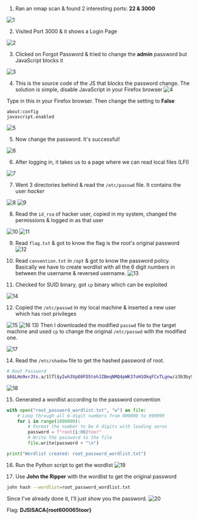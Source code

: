 1) Ran an nmap scan & found 2 interesting ports: **22 & 3000**

![1](https://github.com/user-attachments/assets/15e3d120-6879-415a-a01a-4ef3640ffcac)

2) Visited Port 3000 & it shows a Login Page

![2](https://github.com/user-attachments/assets/3b7755e7-28da-4759-8d55-246f44075a0a)

3) Clicked on Forgot Password & tried to change the **admin** password but JavaScript blocks it

![3](https://github.com/user-attachments/assets/0b596a6e-b4de-4a8e-a0f0-8d7a167c1c01)

4) This is the source code of the JS that blocks the password change. The solution is simple, disable JavaScript in your Firefox browser
![4](https://github.com/user-attachments/assets/ba9fb10c-f460-43d6-9900-1c099684cff1)

Type in this in your Firefox browser. Then change the setting to **False**
```
about:config
javascript.enabled
```
![5](https://github.com/user-attachments/assets/4fbb467a-5612-49de-9fd9-9e42e6e03786)

5) Now change the password. It's successful!

![6](https://github.com/user-attachments/assets/8eb3c4f8-c878-4bc5-897a-9125356c94bd)

6) After logging in, it takes us to a page where we can read local files (LFI)

![7](https://github.com/user-attachments/assets/9eb27e70-a927-4172-aa9e-251babdcf08f)

7) Went 3 directories behind & read the `/etc/passwd` file. It contains the user *hacker*

![8](https://github.com/user-attachments/assets/679c0a5d-9b57-4097-806a-d8542708af2b)
![9](https://github.com/user-attachments/assets/e839a8ca-3676-4a58-b754-fea1979d481b)

8) Read the `id_rsa` of hacker user, copied in my system, changed the permissions & logged in as that user

![10](https://github.com/user-attachments/assets/ece8bdf2-bdf7-4af5-a67e-958e66151a26)
![11](https://github.com/user-attachments/assets/5218351c-657e-42d2-998f-f3f4b1397868)

9) Read `flag.txt` & got to know the flag is the root's original password
![12](https://github.com/user-attachments/assets/53e26145-f9da-4c7d-bf06-e1f53c072a92)

10) Read `convention.txt` in `/opt` & got to know the password policy. Basically we have to create wordlist with all the 6 digit numbers in between the username & reversed username.
![13](https://github.com/user-attachments/assets/d6d191ba-680a-465c-a1a2-84ca90c52bb6)

11) Checked for SUID binary, got `cp` binary which can be exploited

![14](https://github.com/user-attachments/assets/1b2dd0fc-6aec-4ed8-b207-84a3ed086092)

12) Copied the `/etc/passwd` in my local machine & inserted a new user which has root privileges

![15](https://github.com/user-attachments/assets/5bfd05bd-eb00-469f-b1fc-7bedfc754bdc)
![16](https://github.com/user-attachments/assets/6c29fbbe-427b-4af8-a0a0-dd5e56158f25)
13) Then I downloaded the modified `passwd` file to the target machine and used `cp` to change the original `/etc/passwd` with the modified one.

![17](https://github.com/user-attachments/assets/0643238a-38a3-4cca-a3b3-9c5e5f0c7b55)

14) Read the `/etc/shadow` file to get the hashed password of root.
```sh
# Root Password
$6$LHo9xrJts.a/1lTl$yIwh3VpO8FD5tohJZBeqNMQ4pWK37oH1OkqFCxTLgnw/z3b3bySWNd1Qa/E4jIvibj45S.DB4XgYcIVtQI8bQ1
```
![18](https://github.com/user-attachments/assets/f61f8eb3-fb2a-4784-92c6-9ba1a9df5866)

15) Generated a wordlist according to the password convention
```python
with open("root_password_wordlist.txt", "w") as file:
    # Loop through all 6-digit numbers from 000000 to 999999
    for i in range(1000000):
        # Format the number to be 6 digits with leading zeros
        password = f"root{i:06}toor"
        # Write the password to the file
        file.write(password + "\n")

print("Wordlist created: root_password_wordlist.txt")
```

16) Run the Python script to get the wordlist
![19](https://github.com/user-attachments/assets/f257bc04-0615-47eb-84f2-9dfdc360483a)

17) Use **John the Ripper** with the wordlist to get the original password
```sh
john hash --wordlist=root_password_wordlist.txt
```

Since I've already done it, I'll just show you the password.
![20](https://github.com/user-attachments/assets/5b8dad87-dd01-4006-8662-cc26a47e78bd)

Flag: **DJSISACA{root600065toor}**
